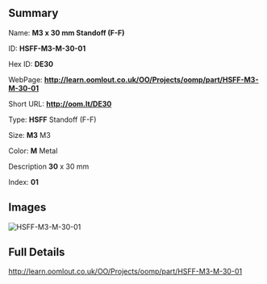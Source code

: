 

## Summary
 
Name: __M3 x 30 mm Standoff (F-F)__

ID: __HSFF-M3-M-30-01__

Hex ID: __DE30__

WebPage: __http://learn.oomlout.co.uk/OO/Projects/oomp/part/HSFF-M3-M-30-01__

Short URL: __http://oom.lt/DE30__


Type: __HSFF__ Standoff (F-F) 

Size: __M3__ M3 

Color: __M__ Metal 

Description __30__ x 30 mm 

Index: __01__


## Images
![HSFF-M3-M-30-01](http://oomlout.com/oomp-gen/parts/HSFF-M3-M-30-01/HSFF-M3-M-30-01_420.jpg)



## Full Details

 http://learn.oomlout.co.uk/OO/Projects/oomp/part/HSFF-M3-M-30-01














